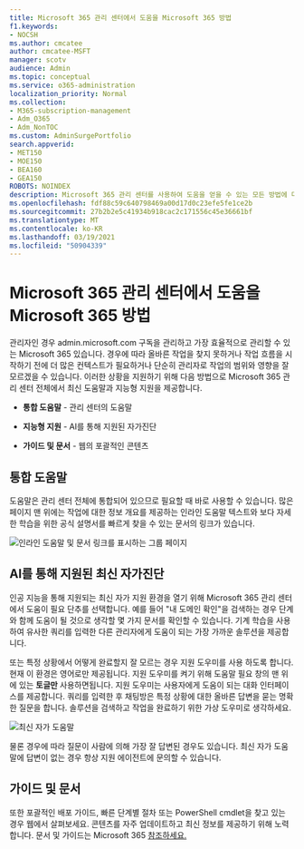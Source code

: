 ```yaml
---
title: Microsoft 365 관리 센터에서 도움을 Microsoft 365 방법
f1.keywords:
- NOCSH
ms.author: cmcatee
author: cmcatee-MSFT
manager: scotv
audience: Admin
ms.topic: conceptual
ms.service: o365-administration
localization_priority: Normal
ms.collection:
- M365-subscription-management
- Adm_O365
- Adm_NonTOC
ms.custom: AdminSurgePortfolio
search.appverid:
- MET150
- MOE150
- BEA160
- GEA150
ROBOTS: NOINDEX
description: Microsoft 365 관리 센터를 사용하여 도움을 얻을 수 있는 모든 방법에 대해 자세히 알아보습니다.
ms.openlocfilehash: fdf88c59c640798469a00d17d0c23efe5fe1ce2b
ms.sourcegitcommit: 27b2b2e5c41934b918cac2c171556c45e36661bf
ms.translationtype: MT
ms.contentlocale: ko-KR
ms.lasthandoff: 03/19/2021
ms.locfileid: "50904339"
---
```

<!-- The following is just placeholder text from Madhura's mail. We need to add images/examples of each -->

# <a name="how-to-get-help-in-the-microsoft-365-admin-center"></a>Microsoft 365 관리 센터에서 도움을 Microsoft 365 방법

관리자인 경우 admin.microsoft.com [](https://admin.microsoft.com) 구독을 관리하고 가장 효율적으로 관리할 수 있는 Microsoft 365 있습니다. 경우에 따라 올바른 작업을 찾지 못하거나 작업 흐름을 시작하기 전에 더 많은 컨텍스트가 필요하거나 단순히 관리자로 작업의 범위와 영향을 잘 모르겠을 수 있습니다. 이러한 상황을 지원하기 위해 다음 방법으로 Microsoft 365 관리 센터 전체에서 최신 도움말과 지능형 지원을 제공합니다.

* **통합 도움말** - 관리 센터의 도움말

* **지능형 지원** - AI를 통해 지원된 자가진단

* **가이드 및 문서** - 웹의 포괄적인 콘텐츠

## <a name="integrated-help"></a>통합 도움말

도움말은 관리 센터 전체에 통합되어 있으므로 필요할 때 바로 사용할 수 있습니다. 많은 페이지 맨 위에는 작업에 대한 정보 개요를 제공하는 인라인 도움말 텍스트와 보다 자세한 학습을 위한 공식 설명서를 빠르게 찾을 수 있는 문서의 링크가 있습니다.

![인라인 도움말 및 문서 링크를 표시하는 그룹 페이지](../../media/integrated-help.png)

## <a name="modern-self-help-powered-by-ai"></a>AI를 통해 지원된 최신 자가진단

인공 지능을 통해 지원되는 최신 자가 지원 환경을  열기 위해 Microsoft 365 관리 센터에서 도움이 필요 단추를 선택합니다. 예를 들어 "내 도메인 확인"을 검색하는 경우 단계와 함께 도움이 될 것으로 생각할 몇 가지 문서를 확인할 수 있습니다. 기계 학습을 사용하여 유사한 쿼리를 입력한 다른 관리자에게 도움이 되는 가장 가까운 솔루션을 제공합니다.

또는 특정 상황에서 어떻게 완료할지 잘 모르는 경우 지원 도우미를 사용 하도록 합니다. 현재 이 환경은 영어로만 제공됩니다. 지원 도우미를 켜기 위해 도움말 필요 창의 맨 위에 있는 **토글만** 사용하면됩니다. 지원 도우미는 사용자에게 도움이 되는 대화 인터페이스를 제공합니다. 쿼리를 입력한 후 채팅방은 특정 상황에 대한 올바른 답변을 묻는 명확한 질문을 합니다. 솔루션을 검색하고 작업을 완료하기 위한 가상 도우미로 생각하세요.

![최신 자가 도움말](../../media/help-options.png)

물론 경우에 따라 질문이 사람에 의해 가장 잘 답변된 경우도 있습니다. 최신 자가 도움말에 답변이 없는 경우 항상 지원 에이전트에 문의할 수 있습니다.

## <a name="guides-and-articles"></a>가이드 및 문서

또한 포괄적인 배포 가이드, 빠른 단계별 절차 또는 PowerShell cmdlet을 찾고 있는 경우 웹에서 살펴보세요. 콘텐츠를 자주 업데이트하고 최신 정보를 제공하기 위해 노력합니다. 문서 및 가이드는 Microsoft 365 [참조하세요.](../../index.yml)